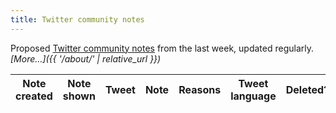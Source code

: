 ```yaml
---
title: Twitter community notes
---
```


Proposed [Twitter community notes](https://twitter.com/i/communitynotes/download-data) from the last week, updated regularly. _[More…]({{ '/about/' | relative_url }})_

<div class="table-responsive">
  <table class="table table-striped" data-order='[[ 0, "desc" ]]'>
    <thead>
      <tr>
        <th>Note created</th>
        <th>Note shown</th>
        <th>Tweet</th>
        <th>Note</th>
        <th>Reasons</th>
        <th>Tweet language</th>
        <th>Deleted?</th>
        <th>Username</th>
        <th>Tweet content</th>
      </tr>
    </thead>
    <tbody>
    </tbody>
  </table>
</div>

<script>
  let table = new DataTable('table', {
    layout: {
      top2Start: 'search',
      top: 'searchPanes',
      topStart: 'info',
      topEnd: 'paging',
      bottomStart: 'info',
      bottom2Start: 'pageLength'
    },
    fixedHeader: true,
    ajax: {
      url: '{{ '/data/notes.json' | relative_url }}',
      dataSrc: ''
    },
    columns: [
      {
        data: 'created_at', render: function (data, type, row, meta) {
          if (type !== 'display') {
            return data;
          }
          return '<a href="https://twitter.com/i/birdwatch/t/' + row['tweet_id'] + '" target="_blank">' + luxon.DateTime.fromISO(data).toFormat('d MMM yyyy') + '</a>';
        },
        searchable: false,
        searchPanes: {
          show: false
        }
      },
      {
        data: 'shown', defaultContent: '', render: function (data, type, row, meta) {
          if (data === undefined) {
            return '';
          }
          if (type !== 'display') {
            return data;
          }
          content = luxon.DateTime.fromISO(data).toFormat('d MMM yyyy')
          if (row['removed']) {
            content += ' (since removed)';
          }
          return content;
        },
        searchable: false,
        searchPanes: {
          show: false
        }
      },
      {
        data: 'tweet_id', width: '550px', render: function (data, type, row, meta) {
          if (type !== 'display') {
            return data;
          }
          content = row['tweet'] ? row['tweet'] : '';
          return '<blockquote class="twitter-tweet">' + content + '<a href="https://twitter.com/_/status/' + data + '"></a></blockquote>';
        },
        searchPanes: {
          show: false
        }
      },
      {
        data: 'summary'
      },
      {
        data: 'reasons',
        searchPanes: {
          show: false
        }
      },
      {
        data: 'lang',
        visible: false,
        defaultContent: '',
        searchPanes: {
          emptyMessage: 'Unknown (deleted tweet)'
        }
      },
      {
        data: 'deleted',
        visible: false,
        defaultContent: 0,
        searchPanes: {
          show: true
        }
      },
      {
        data: 'user',
        searchable: true,
        visible: false,
        defaultContent: '',
        searchPanes: {
          show: false
        }
      },
      {
        data: 'tweet',
        searchable: true,
        visible: false,
        defaultContent: '',
        searchPanes: {
          show: false
        }
      },
    ],
    drawCallback: function (settings) {
      twttr.widgets.load();
    },
    searchPanes: {
      orderable: false,
      preSelect: [
        {
          column: 5,
          rows: ['en', 'zxx', '']
        },
        {
          column: 6,
          rows: [0]
        },
      ],
      initCollapsed: true
    }
  });

  twttr.events.bind(
    'rendered',
    function () {
      table.fixedHeader.adjust();
    }
  );
</script>
